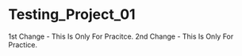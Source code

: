 # Testing_Project_01
1st Change - This Is Only For Pracitce.
2nd Change - This Is Only For Practice.
